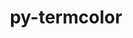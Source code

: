 ---
title: "py-termcolor"
layout: cache
categories: [package, v0.21.2]
meta: {"versions": ["1.1.0"], "compilers": ["apple-clang@=15.0.0", "gcc@=11.3.0"], "oss": ["ubuntu22.04", "ventura"], "platforms": ["darwin", "linux"], "targets": ["aarch64", "x86_64_v3"], "stacks": ["ml-darwin-aarch64-mps", "ml-linux-x86_64-cpu", "ml-linux-x86_64-cuda", "ml-linux-x86_64-rocm", "root"], "num_specs": 5, "num_specs_by_stack": {"ml-darwin-aarch64-mps": 1, "root": 5, "ml-linux-x86_64-rocm": 4, "ml-linux-x86_64-cuda": 4, "ml-linux-x86_64-cpu": 4}}
spec_details: [{"hash": "alqp7va67btjdgo5xcwelfnrbd3yvikb", "compiler": "apple-clang@=15.0.0", "versions": ["1.1.0"], "os": "ventura", "platform": "darwin", "target": "aarch64", "variants": ["build_system=python_pip"], "stacks": ["ml-darwin-aarch64-mps", "root"], "size": "-", "tarball": "https://binaries.spack.io/releases/v0.21.2/build_cache/darwin-ventura-aarch64/apple-clang-15.0.0/py-termcolor-1.1.0/darwin-ventura-aarch64-apple-clang-15.0.0-py-termcolor-1.1.0-alqp7va67btjdgo5xcwelfnrbd3yvikb.spack"}, {"hash": "4rhsw7jwpmy7fjhr52kpjo6oceoq3buq", "compiler": "gcc@=11.3.0", "versions": ["1.1.0"], "os": "ubuntu22.04", "platform": "linux", "target": "x86_64_v3", "variants": ["build_system=python_pip"], "stacks": ["ml-linux-x86_64-rocm", "root", "ml-linux-x86_64-cuda", "ml-linux-x86_64-cpu"], "size": "-", "tarball": "https://binaries.spack.io/releases/v0.21.2/build_cache/linux-ubuntu22.04-x86_64_v3/gcc-11.3.0/py-termcolor-1.1.0/linux-ubuntu22.04-x86_64_v3-gcc-11.3.0-py-termcolor-1.1.0-4rhsw7jwpmy7fjhr52kpjo6oceoq3buq.spack"}, {"hash": "fincj36h2zozainyzkr4verqfetilyok", "compiler": "gcc@=11.3.0", "versions": ["1.1.0"], "os": "ubuntu22.04", "platform": "linux", "target": "x86_64_v3", "variants": ["build_system=python_pip"], "stacks": ["ml-linux-x86_64-rocm", "root", "ml-linux-x86_64-cuda", "ml-linux-x86_64-cpu"], "size": "-", "tarball": "https://binaries.spack.io/releases/v0.21.2/build_cache/linux-ubuntu22.04-x86_64_v3/gcc-11.3.0/py-termcolor-1.1.0/linux-ubuntu22.04-x86_64_v3-gcc-11.3.0-py-termcolor-1.1.0-fincj36h2zozainyzkr4verqfetilyok.spack"}, {"hash": "g4xcgxxjjbbo2pnmzlblw5sbmikuwbh2", "compiler": "gcc@=11.3.0", "versions": ["1.1.0"], "os": "ubuntu22.04", "platform": "linux", "target": "x86_64_v3", "variants": ["build_system=python_pip"], "stacks": ["ml-linux-x86_64-rocm", "root", "ml-linux-x86_64-cuda", "ml-linux-x86_64-cpu"], "size": "-", "tarball": "https://binaries.spack.io/releases/v0.21.2/build_cache/linux-ubuntu22.04-x86_64_v3/gcc-11.3.0/py-termcolor-1.1.0/linux-ubuntu22.04-x86_64_v3-gcc-11.3.0-py-termcolor-1.1.0-g4xcgxxjjbbo2pnmzlblw5sbmikuwbh2.spack"}, {"hash": "fpkmb5kkrgtbyqqtlmplsbeulzxzmg6p", "compiler": "gcc@=11.3.0", "versions": ["1.1.0"], "os": "ubuntu22.04", "platform": "linux", "target": "x86_64_v3", "variants": ["build_system=python_pip"], "stacks": ["ml-linux-x86_64-rocm", "root", "ml-linux-x86_64-cuda", "ml-linux-x86_64-cpu"], "size": "-", "tarball": "https://binaries.spack.io/releases/v0.21.2/build_cache/linux-ubuntu22.04-x86_64_v3/gcc-11.3.0/py-termcolor-1.1.0/linux-ubuntu22.04-x86_64_v3-gcc-11.3.0-py-termcolor-1.1.0-fpkmb5kkrgtbyqqtlmplsbeulzxzmg6p.spack"}]
---